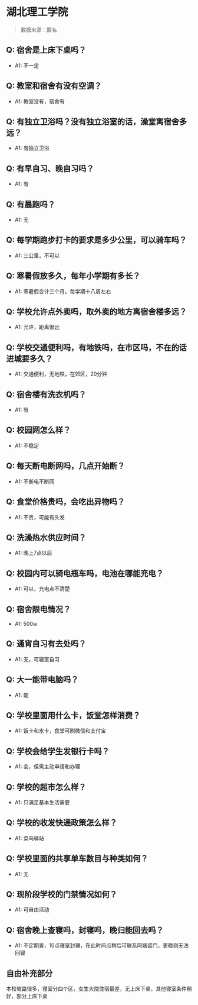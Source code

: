 # 湖北理工学院

> 数据来源：匿名

## Q: 宿舍是上床下桌吗？

- A1: 不一定

## Q: 教室和宿舍有没有空调？

- A1: 教室没有，宿舍有

## Q: 有独立卫浴吗？没有独立浴室的话，澡堂离宿舍多远？

- A1: 有独立卫浴

## Q: 有早自习、晚自习吗？

- A1: 有

## Q: 有晨跑吗？

- A1: 无

## Q: 每学期跑步打卡的要求是多少公里，可以骑车吗？

- A1: 三公里，不可以

## Q: 寒暑假放多久，每年小学期有多长？

- A1: 寒暑假合计三个月，每学期十八周左右

## Q: 学校允许点外卖吗，取外卖的地方离宿舍楼多远？

- A1: 允许，距离很远

## Q: 学校交通便利吗，有地铁吗，在市区吗，不在的话进城要多久？

- A1: 交通便利，无地铁，在郊区，20分钟

## Q: 宿舍楼有洗衣机吗？

- A1: 有

## Q: 校园网怎么样？

- A1: 不稳定

## Q: 每天断电断网吗，几点开始断？

- A1: 不断电不断网

## Q: 食堂价格贵吗，会吃出异物吗？

- A1: 不贵，可能有头发

## Q: 洗澡热水供应时间？

- A1: 晚上7点以后

## Q: 校园内可以骑电瓶车吗，电池在哪能充电？

- A1: 可以，充电点不清楚

## Q: 宿舍限电情况？

- A1: 500w

## Q: 通宵自习有去处吗？

- A1: 无，可寝室自习

## Q: 大一能带电脑吗？

- A1: 能

## Q: 学校里面用什么卡，饭堂怎样消费？

- A1: 饭卡和水卡，食堂可刷微信和支付宝

## Q: 学校会给学生发银行卡吗？

- A1: 会，但需主动申请和办理

## Q: 学校的超市怎么样？

- A1: 只满足基本生活需要

## Q: 学校的收发快递政策怎么样？

- A1: 菜鸟驿站

## Q: 学校里面的共享单车数目与种类如何？

- A1: 无

## Q: 现阶段学校的门禁情况如何？

- A1: 可自由活动

## Q: 宿舍晚上查寝吗，封寝吗，晚归能回去吗？

- A1: 不定期查，10点寝室封寝，在此时间点稍后可联系阿姨留门，更晚则无法回寝

## 自由补充部分

本校坡路很多，寝室分四个区，女生大院住宿最差，无上床下桌，其他寝室条件稍好，部分上床下桌